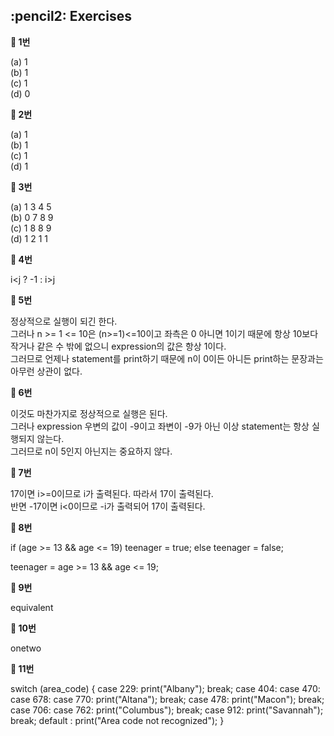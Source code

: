 <h2>:pencil2: Exercises</h2>

**:pushpin: 1번**

(a) 1<br>
(b) 1<br>
(c) 1<br>
(d) 0<br>

**:pushpin: 2번**

(a) 1<br>
(b) 1<br>
(c) 1<br>
(d) 1<br>

**:pushpin: 3번**

(a) 1 3 4 5<br>
(b) 0 7 8 9<br>
(c) 1 8 8 9<br>
(d) 1 2 1 1<br>

**:pushpin: 4번**

i<j ? -1 : i>j

**:pushpin: 5번**

정상적으로 실행이 되긴 한다.<br>
그러나 n >= 1 <= 10은 (n>=1)<=10이고 좌측은 0 아니면 1이기 때문에 항상 10보다 작거나 같은 수 밖에 없으니 expression의 값은 항상 1이다.<br>
그러므로 언제나 statement를 print하기 때문에 n이 0이든 아니든 print하는 문장과는 아무런 상관이 없다.<br>

**:pushpin: 6번**

이것도 마찬가지로 정상적으로 실행은 된다.<br>
그러나 expression 우변의 값이 -9이고 좌변이 -9가 아닌 이상 statement는 항상 실행되지 않는다.<br>
그러므로 n이 5인지 아닌지는 중요하지 않다.<br>

**:pushpin: 7번**

17이면 i>=0이므로 i가 출력된다. 따라서 17이 출력된다.<br>
반면 -17이면 i<0이므로 -i가 출력되어 17이 출력된다.<br>

**:pushpin: 8번**

if (age >= 13 && age <= 19) teenager = true; else teenager = false;

teenager = age >= 13 && age <= 19;

**:pushpin: 9번**

equivalent

**:pushpin: 10번**

onetwo

**:pushpin: 11번**

switch (area_code) {
  case 229: print("Albany");
            break;
  case 404: case 470: case 678: case 770: 
            print("Altana");
            break;
  case 478: print("Macon");
            break;
  case 706: case 762:
            print("Columbus");
            break;
  case 912: print("Savannah");
            break;
  default : print("Area code not recognized");
}
